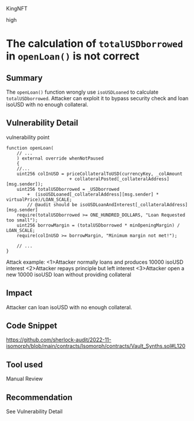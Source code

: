 KingNFT

high

# The calculation of ````totalUSDborrowed```` in ````openLoan()```` is not correct

## Summary
The ````openLoan()```` function  wrongly use ````isoUSDLoaned```` to calculate ````totalUSDborrowed````. Attacker can exploit it to bypass security check and loan isoUSD with no enough collateral.

## Vulnerability Detail
vulnerability point
```solidity
function openLoan(
    // ...
    ) external override whenNotPaused 
    {
    //...
    uint256 colInUSD = priceCollateralToUSD(currencyKey, _colAmount
                        + collateralPosted[_collateralAddress][msg.sender]);
    uint256 totalUSDborrowed = _USDborrowed 
        +  (isoUSDLoaned[_collateralAddress][msg.sender] * virtualPrice)/LOAN_SCALE;
        // @audit should be isoUSDLoanAndInterest[_collateralAddress][msg.sender]
    require(totalUSDborrowed >= ONE_HUNDRED_DOLLARS, "Loan Requested too small");
    uint256 borrowMargin = (totalUSDborrowed * minOpeningMargin) / LOAN_SCALE;
    require(colInUSD >= borrowMargin, "Minimum margin not met!");

    // ...
}
```
Attack example:
<1>Attacker normally loans and produces 10000 isoUSD interest
<2>Attacker repays principle but left interest
<3>Attacker open a new 10000 isoUSD loan without providing collateral
## Impact
Attacker can loan isoUSD with no enough collateral.

## Code Snippet
https://github.com/sherlock-audit/2022-11-isomorph/blob/main/contracts/Isomorph/contracts/Vault_Synths.sol#L120

## Tool used

Manual Review

## Recommendation
See Vulnerability Detail
